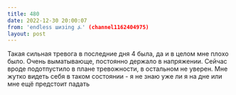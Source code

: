 ```yaml
---
title: 480
date: 2022-12-30 20:00:07
from: 'endless шизing ⍼' (channel1162404975)
layout: post
---
```


Такая сильная тревога в последние дня 4 была, да и в целом мне плохо было. Очень выматывающе, постоянно держало в напряжении. Сейчас вроде подотпустило в плане тревожности, в остальном не уверен. Мне жутко видеть себя в таком состоянии - я не знаю уже ли я на дне или мне ещё предстоит падать
